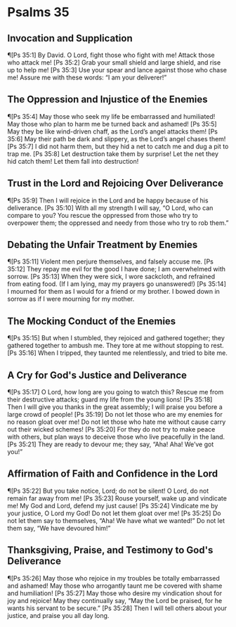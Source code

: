 # Psalms 35

## Invocation and Supplication
¶[Ps 35:1] By David. O Lord, fight those who fight with me! Attack those who attack me!
[Ps 35:2] Grab your small shield and large shield, and rise up to help me!
[Ps 35:3] Use your spear and lance against those who chase me! Assure me with these words: “I am your deliverer!”

## The Oppression and Injustice of the Enemies
¶[Ps 35:4] May those who seek my life be embarrassed and humiliated! May those who plan to harm me be turned back and ashamed!
[Ps 35:5] May they be like wind-driven chaff, as the Lord’s angel attacks them!
[Ps 35:6] May their path be dark and slippery, as the Lord’s angel chases them!
[Ps 35:7] I did not harm them, but they hid a net to catch me and dug a pit to trap me.
[Ps 35:8] Let destruction take them by surprise! Let the net they hid catch them! Let them fall into destruction!

## Trust in the Lord and Rejoicing Over Deliverance
¶[Ps 35:9] Then I will rejoice in the Lord and be happy because of his deliverance.
[Ps 35:10] With all my strength I will say, “O Lord, who can compare to you? You rescue the oppressed from those who try to overpower them; the oppressed and needy from those who try to rob them.”

## Debating the Unfair Treatment by Enemies
¶[Ps 35:11] Violent men perjure themselves, and falsely accuse me.
[Ps 35:12] They repay me evil for the good I have done; I am overwhelmed with sorrow.
[Ps 35:13] When they were sick, I wore sackcloth, and refrained from eating food. (If I am lying, may my prayers go unanswered!)
[Ps 35:14] I mourned for them as I would for a friend or my brother. I bowed down in sorrow as if I were mourning for my mother.

## The Mocking Conduct of the Enemies
¶[Ps 35:15] But when I stumbled, they rejoiced and gathered together; they gathered together to ambush me. They tore at me without stopping to rest.
[Ps 35:16] When I tripped, they taunted me relentlessly, and tried to bite me.

## A Cry for God's Justice and Deliverance
¶[Ps 35:17] O Lord, how long are you going to watch this? Rescue me from their destructive attacks; guard my life from the young lions!
[Ps 35:18] Then I will give you thanks in the great assembly; I will praise you before a large crowd of people!
[Ps 35:19] Do not let those who are my enemies for no reason gloat over me! Do not let those who hate me without cause carry out their wicked schemes!
[Ps 35:20] For they do not try to make peace with others, but plan ways to deceive those who live peacefully in the land.
[Ps 35:21] They are ready to devour me; they say, “Aha! Aha! We’ve got you!”

## Affirmation of Faith and Confidence in the Lord
¶[Ps 35:22] But you take notice, Lord; do not be silent! O Lord, do not remain far away from me!
[Ps 35:23] Rouse yourself, wake up and vindicate me! My God and Lord, defend my just cause!
[Ps 35:24] Vindicate me by your justice, O Lord my God! Do not let them gloat over me!
[Ps 35:25] Do not let them say to themselves, “Aha! We have what we wanted!” Do not let them say, “We have devoured him!”

## Thanksgiving, Praise, and Testimony to God's Deliverance
¶[Ps 35:26] May those who rejoice in my troubles be totally embarrassed and ashamed! May those who arrogantly taunt me be covered with shame and humiliation!
[Ps 35:27] May those who desire my vindication shout for joy and rejoice! May they continually say, “May the Lord be praised, for he wants his servant to be secure.”
[Ps 35:28] Then I will tell others about your justice, and praise you all day long.
